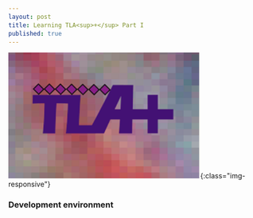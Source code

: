 ```yaml
---
layout: post
title: Learning TLA<sup>+</sup> Part I
published: true
---
```


![image-title-here](../images/TLAPlus.png){:class="img-responsive"} 


### Development environment


### 


<script src="https://gist.github.com/mohanr/265bc7e9299c95890602aca7e372c75d.js"></script>
